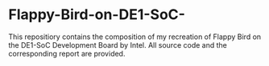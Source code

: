 # Flappy-Bird-on-DE1-SoC-
This repositiory contains the composition of my recreation of Flappy Bird on the DE1-SoC Development Board by Intel. All source code 
and the corresponding report are provided.
